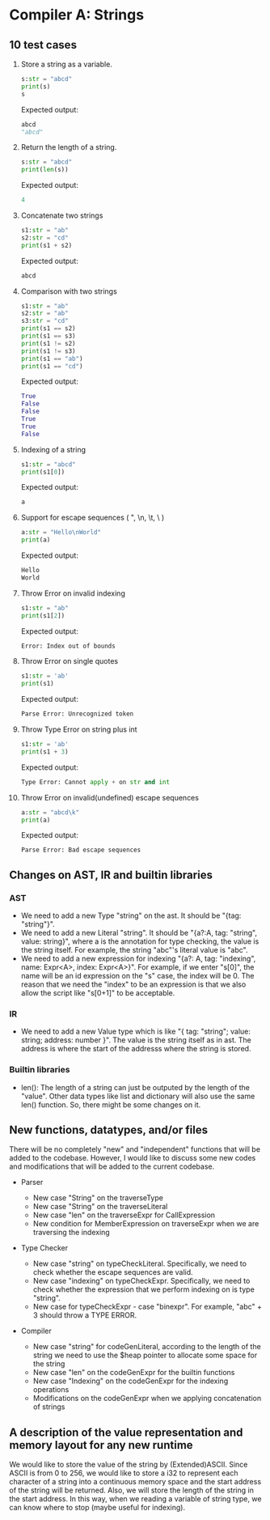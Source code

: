 # Compiler A: Strings
## 10 test cases

1. Store a string as a variable.
    ```Python
    s:str = "abcd"
    print(s)
    s
    ```
    Expected output:
    ```Python
    abcd
    "abcd"
    ```

2. Return the length of a string.
    ```Python
    s:str = "abcd"
    print(len(s))
    ```
    Expected output:
    ```Python
    4
    ```

3. Concatenate two strings
    ``` Python
    s1:str = "ab"
    s2:str = "cd"
    print(s1 + s2)
    ```
    Expected output:
    ```Python
    abcd
    ```

4. Comparison with two strings
    ```Python
    s1:str = "ab"
    s2:str = "ab"
    s3:str = "cd"
    print(s1 == s2)
    print(s1 == s3)
    print(s1 != s2)
    print(s1 != s3)
    print(s1 == "ab")
    print(s1 == "cd")
    ```
    Expected output:
    ```Python
    True
    False
    False
    True
    True
    False
    ```    

5. Indexing of a string
    ```Python
    s1:str = "abcd"
    print(s1[0])
    ```
    Expected output:
    ```Python
    a
    ```

6. Support for escape sequences ( \", \n, \t, \ )
    ```Python
    a:str = "Hello\nWorld"
    print(a)
    ```
    Expected output:
    ```Python
    Hello
    World
    ```

7. Throw Error on invalid indexing
    ```Python
    s1:str = "ab"
    print(s1[2])
    ```
    Expected output:
    ```python
    Error: Index out of bounds
    ```

8. Throw Error on single quotes
    ```Python
    s1:str = 'ab'
    print(s1)
    ```
    Expected output:
    ```Python
    Parse Error: Unrecognized token
    ```

9. Throw Type Error on string plus int
    ```Python
    s1:str = 'ab'
    print(s1 + 3)
    ```
    Expected output:
    ```Python
    Type Error: Cannot apply + on str and int
    ```

10. Throw Error on invalid(undefined) escape sequences
    ```Python
    a:str = "abcd\k"
    print(a)
    ```
    Expected output:
    ```
    Parse Error: Bad escape sequences
    ```

## Changes on AST, IR and builtin libraries
### AST
- We need to add a new Type "string" on the ast. It should be "{tag: "string"}".
- We need to add a new Literal "string". It should be "{a?:A, tag: "string", value: string}", where a is the annotation for type checking, the value is the string itself. For example, the string "abc"'s literal value is "abc".
- We need to add a new expression for indexing "{a?: A, tag: "indexing", name: Expr\<A>, index: Expr\<A>}". For example, if we enter "s[0]", the name will be an id expression on the "s" case, the index will be 0. The reason that we need the "index" to be an expression is that we also allow the script like "s[0+1]" to be acceptable.


### IR
- We need to add a new Value type which is like "{ tag: "string"; value: string; address: number }". The value is the string itself as in ast. The address is where the start of the addresss where the string is stored.

### Builtin libraries
- len(): The length of a string can just be outputed by the length of the "value". Other data types like list and dictionary will also use the same len() function. So, there might be some changes on it.

## New functions, datatypes, and/or files

There will be no completely "new" and "independent" functions that will be added to the codebase. However, I would like to discuss some new codes and modifications that will be added to the current codebase.

- Parser
    - New case "String" on the traverseType
    - New case "String" on the traverseLiteral
    - New case "len" on the traverseExpr for CallExpression
    - New condition for MemberExpression on traverseExpr when we are traversing the indexing

- Type Checker
    - New case "string" on typeCheckLiteral. Specifically, we need to check whether the escape sequences are valid.
    - New case "indexing" on typeCheckExpr. Specifically, we need to check whether the expression that we perform indexing on is type "string".
    - New case for typeCheckExpr - case "binexpr". For example, "abc" + 3 should throw a TYPE ERROR.

- Compiler 
    - New case "string" for codeGenLiteral, according to the length of the string we need to use the $heap pointer to allocate some space for the string
    - New case "len" on the codeGenExpr for the builtin functions
    - New case "Indexing" on the codeGenExpr for the indexing operations
    - Modifications on the codeGenExpr when we applying concatenation of strings
    
## A description of the value representation and memory layout for any new runtime

We would like to store the value of the string by (Extended)ASCII. Since ASCII is from 0 to 256, we would like to store a i32 to represent each character of a string into a continuous memory space and the start address of the string will be returned. Also, we will store the length of the string in the start address. In this way, when we reading a variable of string type, we can know where to stop (maybe useful for indexing).
